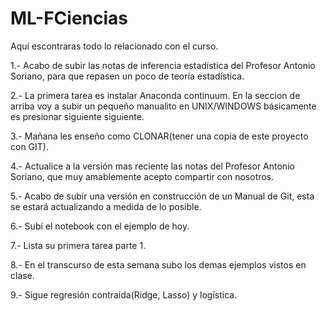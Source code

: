 # ML-FCiencias
Aquí escontraras todo lo relacionado con el curso.

1.- Acabo de subir las notas de inferencia estadística del Profesor Antonio Soriano, para que repasen un poco de teoría estadística.

2.- La primera tarea es instalar Anaconda continuum. En la seccion de arriba voy a subir un pequeño manualito en UNIX/WINDOWS 
básicamente es presionar siguiente siguiente.

3.- Mañana les enseño como CLONAR(tener una copia de este proyecto con GIT).

4.- Actualice a la versión mas reciente las notas del Profesor Antonio Soriano, que muy amablemente acepto compartir con nosotros.

5.- Acabo de subir una versión en construcción de un Manual de Git, esta se estará actualizando a medida de lo posible. 

6.- Subí el notebook con el ejemplo de hoy.

7.- Lista su primera tarea parte 1.

8.- En el transcurso de esta semana subo los demas ejemplos vistos en clase. 

9.- Sigue regresión contraida(Ridge, Lasso) y logística.
